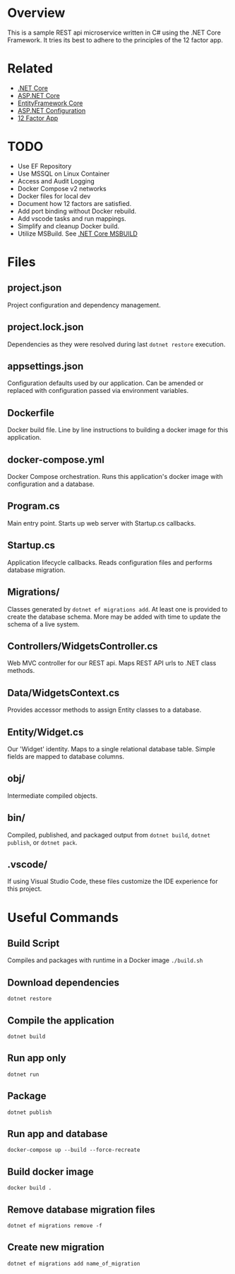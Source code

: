 # Overview
This is a sample REST api microservice written in C# using the .NET Core Framework. It tries its
best to adhere to the principles of the 12 factor app.

# Related

* [.NET Core](https://www.microsoft.com/net/core)
* [ASP.NET Core](https://docs.microsoft.com/en-us/aspnet/core/)
* [EntityFramework Core](https://docs.microsoft.com/en-us/ef/)
* [ASP.NET Configuration](https://github.com/aspnet/Configuration)
* [12 Factor App](https://12factor.net/)

# TODO

* Use EF Repository
* Use MSSQL on Linux Container
* Access and Audit Logging
* Docker Compose v2 networks
* Docker files for local dev
* Document how 12 factors are satisfied.
* Add port binding without Docker rebuild.
* Add vscode tasks and run mappings.
* Simplify and cleanup Docker build.
* Utilize MSBuild. See [.NET Core MSBUILD](https://docs.microsoft.com/en-us/dotnet/articles/core/tutorials/target-dotnetcore-with-msbuild)

# Files

## project.json
Project configuration and dependency management.

## project.lock.json
Dependencies as they were resolved during last `dotnet restore` execution.

## appsettings.json
Configuration defaults used by our application. Can be amended or replaced with configuration passed via environment variables.

## Dockerfile
Docker build file. Line by line instructions to building a docker image for this application.

## docker-compose.yml
Docker Compose orchestration. Runs this application's docker image with configuration 
and a database.

## Program.cs
Main entry point. Starts up web server with Startup.cs callbacks.

## Startup.cs
Application lifecycle callbacks. Reads configuration files and performs database migration.

## Migrations/
Classes generated by `dotnet ef migrations add`. At least one is provided to create the
database schema. More may be added with time to update the schema of a live system.

## Controllers/WidgetsController.cs
Web MVC controller for our REST api. Maps REST API urls to .NET class methods.

## Data/WidgetsContext.cs
Provides accessor methods to assign Entity classes to a database.

## Entity/Widget.cs
Our 'Widget' identity. Maps to a single relational database table. Simple fields are mapped
to database columns. 

## obj/
Intermediate compiled objects.

## bin/
Compiled, published, and packaged output from `dotnet build`, `dotnet publish`, or `dotnet pack`.

## .vscode/
If using Visual Studio Code, these files customize the IDE experience for this project.

# Useful Commands

## Build Script
Compiles and packages with runtime in a Docker image
`./build.sh`

## Download dependencies
`dotnet restore`

## Compile the application
`dotnet build`

## Run app only
`dotnet run`

## Package
`dotnet publish`

## Run app and database
`docker-compose up --build --force-recreate`

## Build docker image
`docker build .`

## Remove database migration files
`dotnet ef migrations remove -f`

## Create new migration
`dotnet ef migrations add name_of_migration`